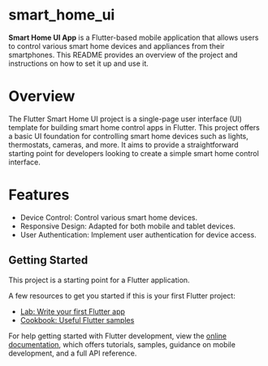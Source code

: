 # smart_home_ui

**Smart Home UI App** is a Flutter-based mobile application that allows users to control various smart home devices and appliances from their smartphones. This README provides an overview of the project and instructions on how to set it up and use it.

# Overview
The Flutter Smart Home UI project is a single-page user interface (UI) template for building smart home control apps in Flutter. This project offers a basic UI foundation for controlling smart home devices such as lights, thermostats, cameras, and more. It aims to provide a straightforward starting point for developers looking to create a simple smart home control interface.

# Features
- Device Control: Control various smart home devices.
- Responsive Design: Adapted for both mobile and tablet devices.
- User Authentication: Implement user authentication for device access.

## Getting Started

This project is a starting point for a Flutter application.

A few resources to get you started if this is your first Flutter project:

- [Lab: Write your first Flutter app](https://docs.flutter.dev/get-started/codelab)
- [Cookbook: Useful Flutter samples](https://docs.flutter.dev/cookbook)

For help getting started with Flutter development, view the
[online documentation](https://docs.flutter.dev/), which offers tutorials,
samples, guidance on mobile development, and a full API reference.
